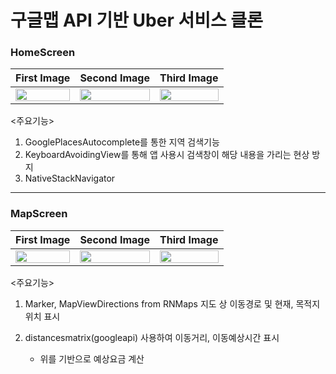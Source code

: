 # 구글맵 API 기반 Uber 서비스 클론


### HomeScreen

|First Image|Second Image|Third Image|
|:-:|:-:|:-:|
|<img width="100%" height="50%" src="https://user-images.githubusercontent.com/93919347/149136547-73352236-38e9-4549-8405-6ac7a6c23d01.png">|<img width="100%" height="30%" src="https://user-images.githubusercontent.com/93919347/149136559-15d4801b-4488-41e1-a931-440431d6e886.png"> |<img width="100%" height="30%" src="https://user-images.githubusercontent.com/93919347/149136583-02212f92-c3b9-4558-a287-85493fc8a45b.png">|

<주요기능>
1. GooglePlacesAutocomplete를 통한 지역 검색기능
2. KeyboardAvoidingView를 통해 앱 사용시 검색창이 해당 내용을 가리는 현상 방지
3. NativeStackNavigator

***

### MapScreen
|First Image|Second Image|Third Image|
|:-:|:-:|:-:|
|<img width="100%" height="50%" src="https://user-images.githubusercontent.com/93919347/149136578-537305d7-5d8c-4c64-8099-6e2da0995921.png">|<img width="100%" height="30%" src="https://user-images.githubusercontent.com/93919347/149139174-7dce233d-7ad1-4897-89e8-b4415c7fdea0.png"> |<img width="100%" height="30%" src="https://user-images.githubusercontent.com/93919347/149139191-e6635444-fa72-4df0-9fe2-1e8a0086737d.png">|

<주요기능>
1. Marker, MapViewDirections from RNMaps 지도 상 이동경로 및 현재, 목적지 위치 표시
2. distancesmatrix(googleapi) 사용하여 이동거리, 이동예상시간 표시

   - 위를 기반으로 예상요금 계산
